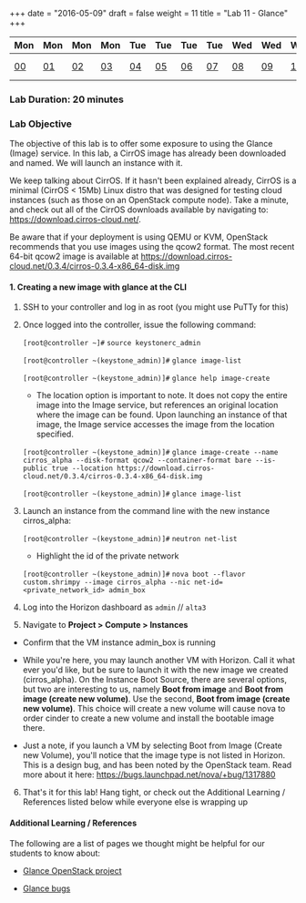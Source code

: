 +++
date = "2016-05-09"
draft = false
weight = 11
title = "Lab 11 - Glance"
+++

|Mon|Mon|Mon|Mon|Tue|Tue|Tue|Tue|Wed|Wed|Wed|Thur|Thur|Thur|Thur|
|---|---|---|---|---|---|---|---|---|---|---|---|---|---|---|
|[00](https://alta3.com/labs/openstack/00/)|[01](https://alta3.com/labs/openstack/01/)|[02](https://alta3.com/labs/openstack/02/)|[03](https://alta3.com/labs/openstack/03/)|[04](https://alta3.com/labs/openstack/04/)|[05](https://alta3.com/labs/openstack/05/)|[06](https://alta3.com/labs/openstack/06/)|[07](https://alta3.com/labs/openstack/07/)|[08](https://alta3.com/labs/openstack/08/)|[09](https://alta3.com/labs/openstack/09/)|[10](https://alta3.com/labs/openstack/10/)|![alt text](https://i.imgur.com/NZDhp5t.png)|[12](https://alta3.com/labs/openstack/12/)|[13](https://alta3.com/labs/openstack/13/)|[14](https://alta3.com/labs/openstack/14/)|

### Lab Duration: 20 minutes

### Lab Objective

The objective of this lab is to offer some exposure to using the Glance (Image) service. In this lab, a CirrOS image has already been downloaded and named. We will launch an instance with it. 
 
We keep talking about CirrOS. If it hasn't been explained already, CirrOS is a minimal (CirrOS < 15Mb) Linux distro that was designed for testing cloud instances (such as those on an OpenStack compute node). Take a minute, and check out all of the CirrOS downloads available by navigating to: https://download.cirros-cloud.net/.

Be aware that if your deployment is using QEMU or KVM, OpenStack recommends that you use images using the qcow2 format. The most recent 64-bit qcow2 image is available at https://download.cirros-cloud.net/0.3.4/cirros-0.3.4-x86_64-disk.img

#### 1. Creating a new image with glance at the CLI

1. SSH to your controller and log in as root (you might use PuTTy for this)

2. Once logged into the controller, issue the following command:

	`[root@controller ~]#` `source keystonerc_admin`

	`[root@controller ~(keystone_admin)]#` `glance image-list`

	`[root@controller ~(keystone_admin)]#` `glance help image-create`
	
	* The location option is important to note. It does not copy the entire image into the Image service, but references an original location where the image can be found. Upon launching an instance of that image, the Image service accesses the image from the location specified.
	
	`[root@controller ~(keystone_admin)]#` `glance image-create --name cirros_alpha --disk-format qcow2 --container-format bare --is-public true --location https://download.cirros-cloud.net/0.3.4/cirros-0.3.4-x86_64-disk.img`

	`[root@controller ~(keystone_admin)]#` `glance image-list`

3. Launch an instance from the command line with the new instance cirros_alpha:

	`[root@controller ~(keystone_admin)]#` `neutron net-list`
	
	* Highlight the id of the private network 
	
	`[root@controller ~(keystone_admin)]#` `nova boot --flavor custom.shrimpy --image cirros_alpha --nic net-id=<private_network_id> admin_box`
	
4. Log into the Horizon dashboard as `admin` // `alta3`

5. Navigate to **Project > Compute > Instances**

 * Confirm that the VM instance admin_box is running
 
 * While you're here,  you may launch another VM with Horizon. Call it what ever you'd like, but be sure to launch it with the new image we created (cirros_alpha).  On the Instance Boot Source, there are several options, but two are interesting to us, namely **Boot from image** and **Boot from image (create new volume)**. Use the second, **Boot from image (create new volume)**. This choice will create a new volume will cause nova to order cinder to create a new volume and install the bootable image there. 
 
 * Just a note, if you launch a VM by selecting Boot from Image (Create new Volume), you'll notice that the image type is not listed in Horizon. This is a design bug, and has been noted by the OpenStack team. Read more about it here: https://bugs.launchpad.net/nova/+bug/1317880
 
6. That's it for this lab! Hang tight, or check out the Additional Learning / References listed below while everyone else is wrapping up

#### Additional Learning / References

The following are a list of pages we thought might be helpful for our students to know about:

* [Glance OpenStack project](https://launchpad.net/glance)

* [Glance bugs](https://bugs.launchpad.net/glance)

